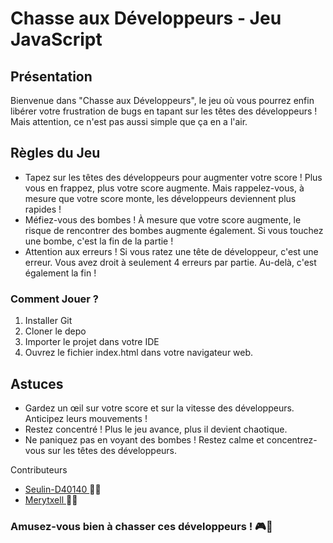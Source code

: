 # Chasse aux Développeurs - Jeu JavaScript
## Présentation
Bienvenue dans "Chasse aux Développeurs", le jeu où vous pourrez enfin libérer votre frustration de bugs en tapant sur les têtes des développeurs ! 
Mais attention, ce n'est pas aussi simple que ça en a l'air.

## Règles du Jeu
  * Tapez sur les têtes des développeurs pour augmenter votre score ! Plus vous en frappez, plus votre score augmente. Mais rappelez-vous, à mesure que votre score monte, les développeurs deviennent plus rapides !
  * Méfiez-vous des bombes ! À mesure que votre score augmente, le risque de rencontrer des bombes augmente également. Si vous touchez une bombe, c'est la fin de la partie !
  * Attention aux erreurs ! Si vous ratez une tête de développeur, c'est une erreur. Vous avez droit à seulement 4 erreurs par partie. Au-delà, c'est également la fin !

### Comment Jouer ?
1. Installer Git
2. Cloner le depo
3. Importer le projet dans votre IDE
4. Ouvrez le fichier index.html dans votre navigateur web.

## Astuces 
  * Gardez un œil sur votre score et sur la vitesse des développeurs. Anticipez leurs mouvements !
  * Restez concentré ! Plus le jeu avance, plus il devient chaotique.
  * Ne paniquez pas en voyant des bombes ! Restez calme et concentrez-vous sur les têtes des développeurs.

Contributeurs
  * [Seulin-D40140 ](https://github.com/Seulin-D40140) 👨‍💻 
  * [Merytxell ](https://github.com/Merytxell) 👩‍💻
   
### Amusez-vous bien à chasser ces développeurs ! 🎮👾
